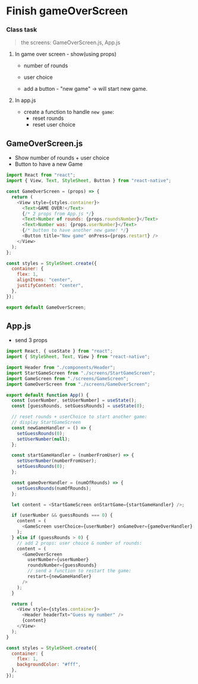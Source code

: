 # Finish gameOverScreen

### Class task

> the screens: GameOverScreen.js, App.js

1. In game over screen - show(using props)

   - number of rounds
   - user choice

   - add a button - "new game" -> will start new game.

2. In app.js
   - create a function to handle `new game`:
     - reset rounds
     - reset user choice

## GameOverScreen.js

- Show number of rounds + user choice
- Button to have a new Game

```js
import React from "react";
import { View, Text, StyleSheet, Button } from "react-native";

const GameOverScreen = (props) => {
  return (
    <View style={styles.container}>
      <Text>GAME OVER!</Text>
      {/* 2 props from App.js */}
      <Text>Number of rounds: {props.roundsNumber}</Text>
      <Text>Number was: {props.userNumber}</Text>
      {/* button to have another new game! */}
      <Button title="New game" onPress={props.restart} />
    </View>
  );
};

const styles = StyleSheet.create({
  container: {
    flex: 1,
    alignItems: "center",
    justifyContent: "center",
  },
});

export default GameOverScreen;
```

## App.js

- send 3 props

```js
import React, { useState } from "react";
import { StyleSheet, Text, View } from "react-native";

import Header from "./components/Header";
import StartGameScreen from "./screens/StartGameScreen";
import GameScreen from "./screens/GameScreen";
import GameOverScreen from "./screens/GameOverScreen";

export default function App() {
  const [userNumber, setUserNumber] = useState();
  const [guessRounds, setGuessRounds] = useState(0);

  // reset rounds + userChoice to start another game:
  // display StartGameScreen
  const newGameHandler = () => {
    setGuessRounds(0);
    setUserNumber(null);
  };

  const startGameHandler = (numberFromUser) => {
    setUserNumber(numberFromUser);
    setGuessRounds(0);
  };

  const gameOverHandler = (numOfRounds) => {
    setGuessRounds(numOfRounds);
  };

  let content = <StartGameScreen onStartGame={startGameHandler} />;

  if (userNumber && guessRounds === 0) {
    content = (
      <GameScreen userChoice={userNumber} onGameOver={gameOverHandler} />
    );
  } else if (guessRounds > 0) {
    // add 2 props: user choice & number of rounds:
    content = (
      <GameOverScreen
        userNumber={userNumber}
        roundsNumber={guessRounds}
        // send a function to restart the game:
        restart={newGameHandler}
      />
    );
  }

  return (
    <View style={styles.container}>
      <Header headerTxt="Guess my number" />
      {content}
    </View>
  );
}

const styles = StyleSheet.create({
  container: {
    flex: 1,
    backgroundColor: "#fff",
  },
});
```

